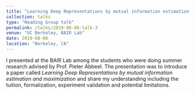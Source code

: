 ```yaml
---
title: "Learning Deep Representations by mutual information estimation and maximization"
collection: talks
type: "Reading Group talk"
permalink: /talks/2019-08-08-talk-3
venue: "UC Berkeley, BAIR Lab"
date: 2019-08-08
location: "Berkeley, CA"
---
```


I presented at the BAIR Lab among the students who were doing summer research advised by Prof. Pieter Abbeel. The presentation was to introduce a paper called _Learning Deep Representations by mutual information estimation and maximization_ and share my understanding including the tuition, formalization, experiment validation and potential limitations. 
